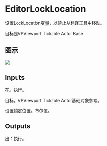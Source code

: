# EditorLockLocation

设置LockLocation变量，以禁止从翻译工具中移动。

目标是VPViewport Tickable Actor Base

## 图示

![]($-20221218-18462653.png)

## Inputs

在。执行。

目标。VPViewport Tickable Actor基础对象参考。

设置锁定位置。布尔值。

## Outputs

出：执行。